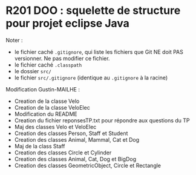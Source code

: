 # R201 DOO : squelette de structure pour projet eclipse Java

Noter :
- le fichier caché <code>.gitignore</code>, qui liste les fichiers que Git NE doit PAS versionner. 
Ne pas modifier ce fichier.
- le fichier caché <code>.classpath</code>
- le dossier <code>src/</code>
- le fichier <code>src/.gitignore</code> (identique au <code>.gitignore</code> à la racine)


Modification Gustin-MAILHE :
 - Creation de la classe Velo
 - Creation de la classe VeloElec
 - Modification du README
 - Creation du fichier reponsesTP.txt pour répondre aux questions du TP
 - Maj des classes Velo et VeloElec
 - Creation des classes Person, Staff et Student
 - Creation des classes Animal, Mammal, Cat et Dog
 - Maj de la class Staff
 - Creation des classes Circle et Cylinder
 - Creation des classes Animal, Cat, Dog et BigDog
 - Creation des classes GeometricObject, Circle et Rectangle